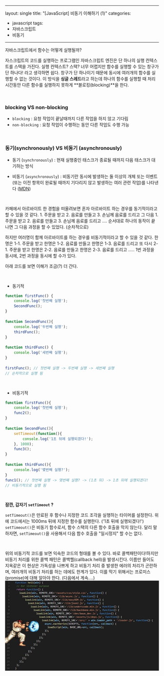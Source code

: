 

---
layout: single
title: "[JavaScript] 비동기 이해하기 (1)"
categories:

  - javascript
tags:
  - 자바스크립트  
  - 비동기  

---



자바스크립트에서 함수는 어떻게 실행될까?

자스크립트의 코드를 실행하는 프로그램인 자바스크립트 엔진은 단 하나의 실행 컨텍스트를 스택을 가진다. 실행 컨텍스트? 스택? 너무 어렵지만 함수를 실행할 수 있는 창구가 단 하나다! 라고 생각하면 쉽다. 창구가 단 하나이기 때문에 동시에 여러개의 함수를 실행할 수 없는 것이다. 이 방식을 **싱글 스레드**라고 하는데 하나의 함수를 실행할 때 처리시간동안 다른 함수를 실행하지 못하게 **블로킹(blocking)**을 한다. 

<br/>

### blocking VS non-blocking

* `blocking` : 요청 작업이 끝날때까지 다른 작업을 하지 않고 기다림 
* `non-blocking` : 요청 작업이 수행하는 동안 다른 작업도 수행 가능 

<br/>

### 동기(synchronously) VS 비동기 (asynchronously)

* 동기 (`synchronously`) : 현재 실행중인 태스크가 종료될 때까지 다음 태스크가 대기하는 방식

* 비동기 (`asynchronously`) : 비동기란 동시에 발생하는 둘 이상의 개체 또는 이벤트 (또는 이전 항목이 완료될 때까지 기다리지 않고 발생하는 여러 관련 작업)를 나타낸다 ([MDN](https://developer.mozilla.org/en-US/docs/Glossary/Asynchronous))

  <br/>

카페에서 아르바이트 한 경험을 떠올려보면 혼자 아르바이트 하는 경우를 동기적이라고 할 수 있을 것 같다. 1. 주문을 받고  2. 음료를 만들고  3. 손님께 음료를 드리고 그 다음 1. 주문을 받고  2. 음료를 만들고  3. 손님께 음료를 드리고 .... 순서대로 하나의 동작이 끝나면 그 다음 과정을 할 수 있었다.  (순차적으로) 

하지만 여러명이 함께 아르바이트를 하는 경우를 비동기적이라고 할 수 있을 것 같다. 한명은 1-1. 주문을 받고 한명은 1-2. 음료를 만들고  한명은  1-3. 음료를 드리고  또 다시 2-1. 주문을 받고 한명은 2-2. 음료를 만들고  한명은  2-3. 음료를 드리고  ..... 1번 과정을 동시에, 2번 과정을 동시에 할 수가 있다. 

아래 코드를 보면 이해가 조금(?) 더 간다.

<br/>

* 동기적 

```js 
function firstFunc() {
    console.log('첫번째 실행');
    SecondFunc();
}

function SecondFunc(){
    console.log('두번째 실행');
    thirdFunc();
}

function thirdFunc() {
    console.log('세번째 실행');
}

firstFunc(); // 첫번째 실행 -> 두번째 실행 -> 세번째 실행
// 순차적으로 실행 됨 
```

<br/>

* 비동기적 

```js
function firstFunc(){
    console.log('첫번째 실행');
    func2();
}

function SecondFunc(){
    setTimeout(function(){
        console.log('1초 뒤에 실행되겠다!');
    }, 1000);
    func3();
}

function thirdFunc(){
    console.log('몇번째 실행?');
}
func1(); // 첫번째 실행 -> 몇번째 실행? -> (1초 뒤) -> 1초 뒤에 실행되겠다!
// 비동기적으로 실행 됨 
```

<br/>

**잠깐, 갑자기 `setTimeout` ?**

`setTimeout()`은 만료된 후 함수나 지정한 코드 조각을 실행하는 타이머를 설정한다. 위에 코드에서는 1000ms 뒤에 지정한 함수를 실행한다. ('1초 뒤에 실행되겠다!') `setTimeout()`은 비동기 함수로서, 함수 스택의 다른 함수 호출을 막지 않는다. 달리 말하자면, `setTimeout()`을 사용해서 다음 함수 호출을 "일시정지" 할 수는 없다. 

<br/>

위의 비동기적 코드를 보면 익숙한 코드의 형태를 볼 수 있다. 바로 콜백패턴이다!하지만 비동기 처리를 위한 콜백 패턴은 콜백헬(callback hell)을 발생시킨다. 이름만 들어도 지옥같은 이 현상은 가독성을 나쁘게 하고 비동기 처리 중 발생한 에러의 처리가 곤란하며, 여러개의 비동기 처리를 하는 데에도 한계가 있다. 이를 막기 위해서는 프로미스(promise)에 대해 알아야 한다. (다음에서 계속....)  
![img](../assets/images/2022-05-29.jpeg)

<br/><br/>













